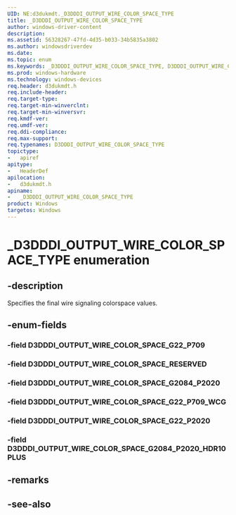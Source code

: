 ```yaml
---
UID: NE:d3dukmdt._D3DDDI_OUTPUT_WIRE_COLOR_SPACE_TYPE
title: _D3DDDI_OUTPUT_WIRE_COLOR_SPACE_TYPE
author: windows-driver-content
description:
ms.assetid: 56328267-47fd-4d35-b033-34b5835a3802
ms.author: windowsdriverdev
ms.date:
ms.topic: enum
ms.keywords: _D3DDDI_OUTPUT_WIRE_COLOR_SPACE_TYPE, D3DDDI_OUTPUT_WIRE_COLOR_SPACE_TYPE,
ms.prod: windows-hardware
ms.technology: windows-devices
req.header: d3dukmdt.h
req.include-header:
req.target-type:
req.target-min-winverclnt:
req.target-min-winversvr:
req.kmdf-ver:
req.umdf-ver:
req.ddi-compliance:
req.max-support:
req.typenames: D3DDDI_OUTPUT_WIRE_COLOR_SPACE_TYPE
topictype:
-	apiref
apitype:
-	HeaderDef
apilocation:
-	d3dukmdt.h
apiname:
-	_D3DDDI_OUTPUT_WIRE_COLOR_SPACE_TYPE
product: Windows
targetos: Windows
---
```


# _D3DDDI_OUTPUT_WIRE_COLOR_SPACE_TYPE enumeration

## -description

Specifies the final wire signaling colorspace values.

## -enum-fields

### -field D3DDDI_OUTPUT_WIRE_COLOR_SPACE_G22_P709

### -field D3DDDI_OUTPUT_WIRE_COLOR_SPACE_RESERVED

### -field D3DDDI_OUTPUT_WIRE_COLOR_SPACE_G2084_P2020

### -field D3DDDI_OUTPUT_WIRE_COLOR_SPACE_G22_P709_WCG

### -field D3DDDI_OUTPUT_WIRE_COLOR_SPACE_G22_P2020

### -field D3DDDI_OUTPUT_WIRE_COLOR_SPACE_G2084_P2020_HDR10PLUS

## -remarks

## -see-also